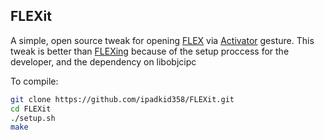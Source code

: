 ## FLEXit

A simple, open source tweak for opening [FLEX](https://github.com/Flipboard/FLEX) via [Activator](https://github.com/rpetrich/libactivator) gesture. This tweak is better than [FLEXing](https://github.com/NSExceptional/FLEXing) because of the setup proccess for the developer, and the dependency on libobjcipc

To compile:
```sh
git clone https://github.com/ipadkid358/FLEXit.git
cd FLEXit
./setup.sh
make
```
